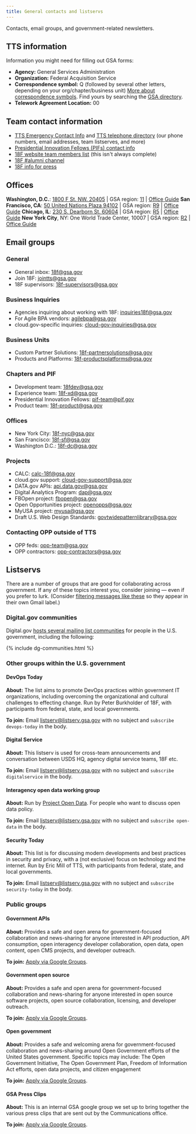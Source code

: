 ```yaml
---
title: General contacts and listservs
---
```


Contacts, email groups, and government-related newsletters.

## TTS information

Information you might need for filling out GSA forms:

* **Agency:** General Services Administration
* **Organization:** Federal Acquisition Service
* **Correspondence symbol:** Q (followed by several other letters, depending on your org/chapter/business unit) [More about correspondence symbols](https://insite.gsa.gov/portal/content/500188). Find yours by searching the [GSA directory](https://www.gsa.gov/staff-directory).
* **Telework Agreement Location:** 00

## Team contact information

- [TTS Emergency Contact Info](https://docs.google.com/spreadsheets/d/1-Hhv5S0M03W4JY1k-CM5vxrZildHUdMaxAoqLTWF2Ts/edit#gid=54359566) and [TTS telephone directory](https://docs.google.com/spreadsheets/d/1d3Eom-marGFCQHEn5JcZfONO8lSBdhxde16hpqCNchs/edit) (our phone numbers, email addresses, team listserves, and more)
- [Presidential Innovation Fellows (PIFs) contact info](https://docs.google.com/spreadsheets/d/1ejzCQLvRVaMjw1V-WOH_iabRd9dAT_mccaxrbJCNOQQ/edit#gid=1628534837)
- [18F website team members list](https://18f.gsa.gov/team/) (this isn't always complete)
- [18F #alumni channel](https://gsa-tts.slack.com/messages/alumni/)
- [18F info for press](https://18f.gsa.gov/press/)

## Offices

**Washington, D.C.**: [1800 F St. NW. 20405](http://www.gsa.gov/portal/content/135679) | GSA region: [11](http://www.gsa.gov/portal/category/20983) | [Office Guide](/washington-dc)
**San Francisco, CA**: [50 United Nations Plaza 94102](http://www.gsa.gov/portal/content/196483) |  GSA region: [R9](http://www.gsa.gov/portal/content/104695) | [Office Guide](/san-francisco)
**Chicago, IL**: [230 S. Dearborn St. 60604](http://www.gsa.gov/portal/content/101886) | GSA region: [R5](http://www.gsa.gov/portal/content/104773) | [Office Guide](/chicago)
**New York City**, NY: One World Trade Center, 10007 | GSA region: [R2](http://www.gsa.gov/portal/content/104728) | [Office Guide](/new-york-city)

## Email groups

### General

- General inbox: [18f@gsa.gov](mailto:18f@gsa.gov)
- Join 18F: [jointts@gsa.gov](mailto:jointts@gsa.gov)
- 18F supervisors: [18f-supervisors@gsa.gov](mailto:18f-supervisors@gsa.gov)

### Business Inquiries
- Agencies inquiring about working with 18F: [inquiries18f@gsa.gov](mailto:inquiries18f@gsa.gov)
- For Agile BPA vendors: [agilebpa@gsa.gov](mailto:agilebpa@gsa.gov)
- cloud.gov-specific inquiries: [cloud-gov-inquiries@gsa.gov](mailto:cloud-gov-inquiries@gsa.gov)

### Business Units
 - Custom Partner Solutions: [18f-partnersolutions@gsa.gov](mailto:18f-partnersolutions@gsa.gov)
 - Products and Platforms: [18f-productsplatforms@gsa.gov](mailto:18f-productsplatforms@gsa.gov)

### Chapters and PIF

- Development team: [18fdev@gsa.gov](mailto:18fdev@gsa.gov)
- Experience 
team: [18f-xd@gsa.gov](mailto:18f-xd@gsa.gov)
- Presidential Innovation Fellows: [pif-team@pif.gov](mailto:pif-team@pif.gov)
- Product team: [18f-product@gsa.gov](mailto:18f-product@gsa.gov)

### Offices

- New York City: [18f-nyc@gsa.gov](mailto:18f-nyc@gsa.gov)
- San Francisco: [18f-sf@gsa.gov](mailto:18f-sf@gsa.gov)
- Washington D.C.: [18f-dc@gsa.gov](mailto:18f-dc@gsa.gov)

### Projects

- CALC: [calc-18f@gsa.gov](mailto:calc-18f@gsa.gov)
- cloud.gov support: [cloud-gov-support@gsa.gov](mailto:cloud-gov-support@gsa.gov)
- DATA.gov APIs: [api.data.gov@gsa.gov](mailto:api.data.gov@gsa.gov)
- Digital Analytics Program: [dap@gsa.gov](mailto:dap@gsa.gov)
- FBOpen project: [fbopen@gsa.gov](mailto:fbopen@gsa.gov)
- Open Opportunities project: [openopps@gsa.gov](mailto:openopps@gsa.gov)
- MyUSA project: [myusa@gsa.gov](mailto:myusa@gsa.gov)
- Draft U.S. Web Design Standards: [govtwidepatternlibrary@gsa.gov](mailto:govtwidepatternlibrary@gsa.gov)

### Contacting OPP outside of TTS

- OPP feds: [opp-team@gsa.gov](mailto:opp-team@gsa.gov)
- OPP contractors: [opp-contractors@gsa.gov](mailto:opp-contractors@gsa.gov)


## Listservs

There are a number of groups that are good for collaborating across government. If any of these topics interest you, consider joining &mdash; even if you prefer to lurk. (Consider [filtering messages like these](https://support.google.com/mail/answer/6579?hl=en) so they appear in their own Gmail label.)


### Digital.gov communities

Digital.gov [hosts several mailing list communities](http://digital.gov/communities/) for people in the U.S. government, including the following:


{% include dg-communities.html %}


### Other groups within the U.S. government

#### DevOps Today

**About:** The list aims to promote DevOps practices within government IT organizations, including overcoming the organizational and cultural challenges to effecting change. Run by Peter Burkholder of 18F, with participants from federal, state, and local governments.

**To join:** Email listserv@listserv.gsa.gov with no subject and `subscribe devops-today` in the body.

#### Digital Service

**About:** This listserv is used for cross-team announcements and conversation between USDS HQ, agency digital service teams, 18F etc.

**To join:** Email listserv@listserv.gsa.gov with no subject and `subscribe digitalservice` in the body.

#### Interagency open data working group

**About:** Run by [Project Open Data](https://project-open-data.cio.gov). For people who want to discuss open data policy.

**To join:** Email listserv@listserv.gsa.gov with no subject and `subscribe open-data` in the body.

#### Security Today

**About:** This list is for discussing modern developments and best practices in security and privacy, with a (not exclusive) focus on technology and the internet. Run by Eric Mill of TTS, with participants from federal, state, and local governments.

**To join:** Email listserv@listserv.gsa.gov with no subject and `subscribe security-today` in the body.

### Public groups

#### Government APIs

**About:** Provides a safe and open arena for government-focused collaboration and news-sharing for anyone interested in API production, API consumption, open interagency developer collaboration, open data, open content, open CMS projects, and developer outreach.

**To join:** [Apply via Google Groups](https://groups.google.com/forum/?nomobile=true#!forum/us-government-apis).

#### Government open source

**About:** Provides a safe and open arena for government-focused collaboration and news-sharing for anyone interested in open source software projects, open source collaboration, licensing, and developer outreach.

**To join:** [Apply via Google Groups](https://groups.google.com/forum/?nomobile=true#!forum/government-open-source).

#### Open government

**About:** Provides a safe and welcoming arena for government-focused collaboration and news-sharing around Open Government efforts of the United States government.  Specific topics may include: The Open Government Initiative, The Open Government Plan, Freedom of Information Act efforts, open data projects, and citizen engagement

**To join:** [Apply via Google Groups](https://groups.google.com/forum/?nomobile=true#!forum/us-open-government).

#### GSA Press Clips

**About:** This is an internal GSA google group we set up to bring together the various press clips that are sent out by the Communications office.

**To join:** [Apply via Google Groups](https://groups.google.com/a/gsa.gov/forum/?hl=en#!forum/18f-clips).
